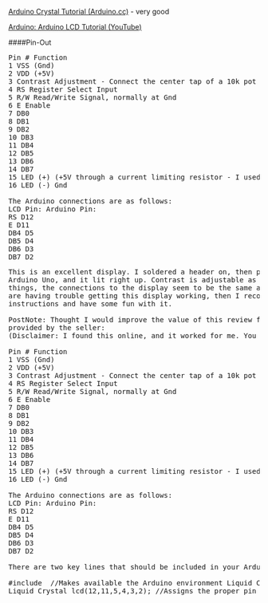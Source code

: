 [Arduino Crystal Tutorial (Arduino.cc)](https://www.arduino.cc/en/Tutorial/HelloWorld?from=Tutorial.LiquidCrystal) - very good

[Arduino: Arduino LCD Tutorial (YouTube)](https://www.youtube.com/watch?v=JDoTn1sLxWQ)

####Pin-Out
<pre>
Pin # Function
1 VSS (Gnd)
2 VDD (+5V)
3 Contrast Adjustment - Connect the center tap of a 10k pot connected between Gnd and 5V
4 RS Register Select Input
5 R/W Read/Write Signal, normally at Gnd
6 E Enable
7 DB0
8 DB1
9 DB2
10 DB3
11 DB4
12 DB5
13 DB6
14 DB7
15 LED (+) (+5V through a current limiting resistor - I used 220ohm)
16 LED (-) Gnd

The Arduino connections are as follows:
LCD Pin: Arduino Pin:
RS D12
E D11
DB4 D5
DB5 D4
DB6 D3
DB7 D2
</pre>

<pre>
This is an excellent display. I soldered a header on, then plugged the display into a breadboard connected to an 
Arduino Uno, and it lit right up. Contrast is adjustable as others have described. Although I am no expert on these 
things, the connections to the display seem to be the same as the numerous on-line examples which I found. If you 
are having trouble getting this display working, then I recommend you look on-line for sample code and wiring 
instructions and have some fun with it.

PostNote: Thought I would improve the value of this review for beginners by giving a pin listing, since none is 
provided by the seller:
(Disclaimer: I found this online, and it worked for me. You should check for yourself!)

Pin # Function
1 VSS (Gnd)
2 VDD (+5V)
3 Contrast Adjustment - Connect the center tap of a 10k pot connected between Gnd and 5V
4 RS Register Select Input
5 R/W Read/Write Signal, normally at Gnd
6 E Enable
7 DB0
8 DB1
9 DB2
10 DB3
11 DB4
12 DB5
13 DB6
14 DB7
15 LED (+) (+5V through a current limiting resistor - I used 220ohm)
16 LED (-) Gnd

The Arduino connections are as follows:
LCD Pin: Arduino Pin:
RS D12
E D11
DB4 D5
DB5 D4
DB6 D3
DB7 D2

There are two key lines that should be included in your Arduino sketch:

#include <LiquidCrystal.h> //Makes available the Arduino environment Liquid Crystal Display
Liquid Crystal lcd(12,11,5,4,3,2); //Assigns the proper pin connections (as above) between Arduino and the display
